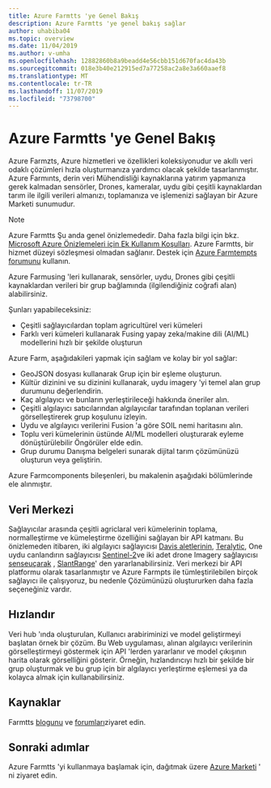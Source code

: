 ```yaml
---
title: Azure Farmtts 'ye Genel Bakış
description: Azure Farmtts 'ye genel bakış sağlar
author: uhabiba04
ms.topic: overview
ms.date: 11/04/2019
ms.author: v-umha
ms.openlocfilehash: 12882860b8a9beadd4e56cbb151d670fac4da43b
ms.sourcegitcommit: 018e3b40e212915ed7a77258ac2a8e3a660aaef8
ms.translationtype: MT
ms.contentlocale: tr-TR
ms.lasthandoff: 11/07/2019
ms.locfileid: "73798700"
---
```

# <a name="overview-of-azure-farmbeats"></a>Azure Farmtts 'ye Genel Bakış

Azure Farmzts, Azure hizmetleri ve özellikleri koleksiyonudur ve akıllı veri odaklı çözümleri hızla oluşturmanıza yardımcı olacak şekilde tasarlanmıştır. Azure Farmınts, derin veri Mühendisliği kaynaklarına yatırım yapmanıza gerek kalmadan sensörler, Drones, kameralar, uydu gibi çeşitli kaynaklardan tarım ile ilgili verileri almanızı, toplamanıza ve işlemenizi sağlayan bir Azure Marketi sunumudur.

> [!NOTE]
> Azure Farmtts Şu anda genel önizlemededir. Daha fazla bilgi için bkz. [Microsoft Azure Önizlemeleri için Ek Kullanım Koşulları](https://azure.microsoft.com/support/legal/preview-supplemental-terms/). Azure Farmtts, bir hizmet düzeyi sözleşmesi olmadan sağlanır. Destek için [Azure Farmtempts forumunu](https://aka.ms/FarmBeatsMSDN ) kullanın.

Azure Farmusing 'leri kullanarak, sensörler, uydu, Drones gibi çeşitli kaynaklardan verileri bir grup bağlamında (ilgilendiğiniz coğrafi alan) alabilirsiniz.

Şunları yapabileceksiniz:

- Çeşitli sağlayıcılardan toplam agricultürel veri kümeleri
- Farklı veri kümeleri kullanarak Fusing yapay zeka/makine dili (AI/ML) modellerini hızlı bir şekilde oluşturun

Azure Farm, aşağıdakileri yapmak için sağlam ve kolay bir yol sağlar:

- GeoJSON dosyası kullanarak Grup için bir eşleme oluşturun.
- Kültür dizinini ve su dizinini kullanarak, uydu imagery 'yi temel alan grup durumunu değerlendirin.
- Kaç algılayıcı ve bunların yerleştirileceği hakkında öneriler alın.
- Çeşitli algılayıcı satıcılarından algılayıcılar tarafından toplanan verileri görselleştirerek grup koşulunu izleyin.
- Uydu ve algılayıcı verilerini Fusion 'a göre SOIL nemi haritasını alın.
- Toplu veri kümelerinin üstünde AI/ML modelleri oluşturarak eyleme dönüştürülebilir Öngörüler elde edin.
- Grup durumu Danışma belgeleri sunarak dijital tarım çözümünüzü oluşturun veya geliştirin.

Azure Farmcomponents bileşenleri, bu makalenin aşağıdaki bölümlerinde ele alınmıştır.

## <a name="data-hub"></a>Veri Merkezi

Sağlayıcılar arasında çeşitli agriclaral veri kümelerinin toplama, normalleştirme ve kümeleştirme özelliğini sağlayan bir API katmanı. Bu önizlemeden itibaren, iki algılayıcı sağlayıcısı [Davis aletlerinin](https://www.davisinstruments.com/product/enviromonitor-gateway/), [Teralytic](https://teralytic.com/), One uydu canlandırın sağlayıcısı [Sentinel-2](https://sentinel.esa.int/web/sentinel/home)ve iki adet drone Imagery sağlayıcısı [senseuçarak](https://www.sensefly.com/) , [SlantRange](https://slantrange.com/)' den yararlanabilirsiniz. Veri merkezi bir API platformu olarak tasarlanmıştır ve Azure Farmpts ile tümleştirilebilen birçok sağlayıcı ile çalışıyoruz, bu nedenle Çözümünüzü oluştururken daha fazla seçeneğiniz vardır.

## <a name="accelerator"></a>Hızlandır

Veri hub 'ında oluşturulan, Kullanıcı arabiriminizi ve model geliştirmeyi başlatan örnek bir çözüm. Bu Web uygulaması, alınan algılayıcı verilerinin görselleştirmeyi göstermek için API 'lerden yararlanır ve model çıkışının harita olarak görselliğini gösterir. Örneğin, hızlandırıcıyı hızlı bir şekilde bir grup oluşturmak ve bu grup için bir algılayıcı yerleştirme eşlemesi ya da kolayca almak için kullanabilirsiniz.

## <a name="resources"></a>Kaynaklar

Farmtts [blogunu](https://aka.ms/AzureFarmBeats) ve [forumları](https://aka.ms/FarmBeatsMSDN)ziyaret edin.

## <a name="next-steps"></a>Sonraki adımlar

Azure Farmtts 'yi kullanmaya başlamak için, dağıtmak üzere [Azure Marketi](https://aka.ms/FarmBeatsMarketplace) ' ni ziyaret edin.
